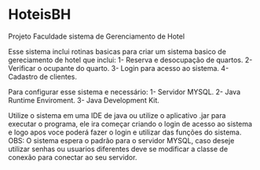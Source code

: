 # HoteisBH
Projeto Faculdade sistema de Gerenciamento de Hotel


Esse sistema inclui rotinas basicas para criar um sistema basico de gereciamento de hotel que inclui:
1- Reserva e desocupação de quartos.
2- Verificar o ocupante do quarto.
3- Login para acesso ao sistema.
4- Cadastro de clientes.

Para configurar esse sistema e necessário: 
1- Servidor MYSQL.
2- Java Runtime Enviroment.
3- Java Development Kit.

Utilize o sistema em uma IDE de java ou utilize o aplicativo .jar para executar o programa, ele ira começar criando o login de acesso ao sistema e logo apos voce poderá fazer o login e utilizar das funções do sistema.
OBS: O sistema espera o padrão para o servidor MYSQL, caso deseje utilizar senhas ou usuarios diferentes deve se modificar a classe de conexão para conectar ao seu servidor.
